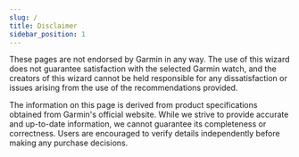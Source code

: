 ```yaml
---
slug: /
title: Disclaimer
sidebar_position: 1
---
```

These pages are not endorsed by Garmin in any way. The use of this wizard does not guarantee satisfaction with the selected Garmin watch, and the creators of this wizard cannot be held responsible for any dissatisfaction or issues arising from the use of the recommendations provided.

The information on this page is derived from product specifications obtained from Garmin's official website. While we strive to provide accurate and up-to-date information, we cannot guarantee its completeness or correctness. Users are encouraged to verify details independently before making any purchase decisions.

